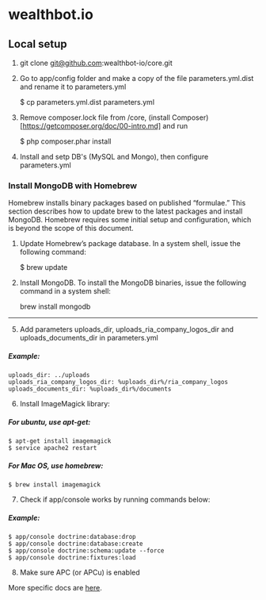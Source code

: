 wealthbot.io
===============


Local setup
---------------

1. git clone git@github.com:wealthbot-io/core.git
2. Go to app/config folder and make a copy of the file parameters.yml.dist and rename it to parameters.yml

     $ cp parameters.yml.dist parameters.yml

3. Remove composer.lock file from /core, (install Composer)[https://getcomposer.org/doc/00-intro.md] and run
    
     $ php composer.phar install

4. Install and setp DB's (MySQL and Mongo), then configure parameters.yml

### Install MongoDB with Homebrew
Homebrew installs binary packages based on published “formulae.” This section describes how to update brew to the latest packages and install MongoDB. Homebrew requires some initial setup and configuration, which is beyond the scope of this document.

1.  Update Homebrew’s package database.
In a system shell, issue the following command:

     $ brew update

2. Install MongoDB.
To install the MongoDB binaries, issue the following command in a system shell:

     brew install mongodb

------

5. Add parameters uploads_dir, uploads_ria_company_logos_dir and uploads_documents_dir in parameters.yml

##### Example:

    uploads_dir: ../uploads
    uploads_ria_company_logos_dir: %uploads_dir%/ria_company_logos
    uploads_documents_dir: %uploads_dir%/documents

6. Install ImageMagick library:

##### For ubuntu, use apt-get:
    $ apt-get install imagemagick
    $ service apache2 restart
    
##### For Mac OS, use homebrew:
    $ brew install imagemagick

7. Check if app/console works by running commands below:

##### Example:

    $ app/console doctrine:database:drop
    $ app/console doctrine:database:create
    $ app/console doctrine:schema:update --force
    $ app/console doctrine:fixtures:load

8. Make sure APC (or APCu) is enabled


More specific docs are [here](app/Resources/doc).
